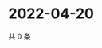 # 2022-04-20

共 0 条

<!-- BEGIN WEIBO -->
<!-- 最后更新时间 Wed Apr 20 2022 03:13:28 GMT+0800 (China Standard Time) -->

<!-- END WEIBO -->
